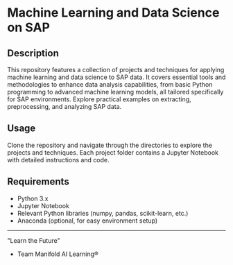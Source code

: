 # Machine Learning and Data Science on SAP
 
## Description
This repository features a collection of projects and techniques for applying machine learning and data science to SAP data. It covers essential tools and methodologies to enhance data analysis capabilities, from basic Python programming to advanced machine learning models, all tailored specifically for SAP environments. Explore practical examples on extracting, preprocessing, and analyzing SAP data.

## Usage
Clone the repository and navigate through the directories to explore the projects and techniques. Each project folder contains a Jupyter Notebook with detailed instructions and code.

## Requirements
- Python 3.x
- Jupyter Notebook
- Relevant Python libraries (numpy, pandas, scikit-learn, etc.)
- Anaconda (optional, for easy environment setup)

---

"Learn the Future"  
- Team Manifold AI Learning®
